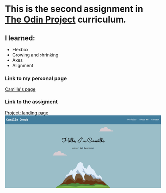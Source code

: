 <!DOCTYPE html>
<html lang="en">
<head>
    <meta charset="UTF-8">
    <meta name="viewport" content="width=device-width, initial-scale=1.0">
</head>
<body>
    <h1>This is the second assignment in <a href="https://www.theodinproject.com/paths">The Odin Project</a> curriculum.
    <h2>I learned:</h2> 
    <ul>
        <li>Flexbox</li>
        <li>Growing and shrinking</li>
        <li>Axes</li>
        <li>Alignment</li>
    </ul>

<h3>Link to my personal page</h3>
<a href="https://camilleonoda.github.io/camille-landing-page/">Camille's page</a><br>

<h3>Link to the assigment</h3>
<a href="https://www.theodinproject.com/lessons/foundations-landing-page">Project: landing page</a>
<img src="/page.png" alt="Image of camille's landing page">  
</body>


